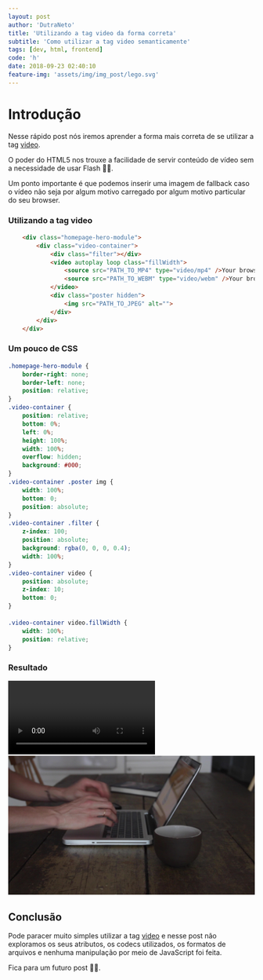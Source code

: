 ```yaml
---
layout: post
author: 'DutraNeto'
title: 'Utilizando a tag video da forma correta'
subtitle: 'Como utilizar a tag video semanticamente'
tags: [dev, html, frontend]
code: 'h'
date: 2018-09-23 02:40:10
feature-img: 'assets/img/img_post/lego.svg'
---
```


# Introdução

Nesse rápido post nós iremos aprender a forma mais correta de se utilizar a tag [video](https://developer.mozilla.org/pt-BR/docs/Web/HTML/Element/video).

O poder do HTML5 nos trouxe a facilidade de servir conteúdo de vídeo sem a necessidade de usar Flash 🙏🏽.

Um ponto importante é que podemos inserir uma imagem de fallback caso o vídeo não seja por algum motivo carregado por algum motivo particular do seu browser.

### Utilizando a tag video
```html
    <div class="homepage-hero-module">
        <div class="video-container">
            <div class="filter"></div>
            <video autoplay loop class="fillWidth">
                <source src="PATH_TO_MP4" type="video/mp4" />Your browser does not support the video tag. I suggest you upgrade your browser.
                <source src="PATH_TO_WEBM" type="video/webm" />Your browser does not support the video tag. I suggest you upgrade your browser.
            </video>
            <div class="poster hidden">
                <img src="PATH_TO_JPEG" alt="">
            </div>
        </div>
    </div>
```

### Um pouco de CSS

```css
.homepage-hero-module {
    border-right: none;
    border-left: none;
    position: relative;
}
.video-container {
    position: relative;
    bottom: 0%;
    left: 0%;
    height: 100%;
    width: 100%;
    overflow: hidden;
    background: #000;
}
.video-container .poster img {
    width: 100%;
    bottom: 0;
    position: absolute;
}
.video-container .filter {
    z-index: 100;
    position: absolute;
    background: rgba(0, 0, 0, 0.4);
    width: 100%;
}
.video-container video {
    position: absolute;
    z-index: 10;
    bottom: 0;
}

.video-container video.fillWidth {
    width: 100%;
    position: relative;
}
```

### Resultado

<div class="homepage-hero-module">
    <div class="video-container">
        <div class="filter"></div>
        <video poster loop class="fillWidth">
            <source src="assets/img/vid-post/Travaho.mp4" type="video/mp4" />Your browser does not support the video tag. I suggest you upgrade your browser.
            <source src="assets/img/vid-post/Travaho.webm" type="video/webm" />Your browser does not support the video tag. I suggest you upgrade your browser.
        </video> 
        <div class="poster hidden">
            <img src="assets/img/vid-post/Travaho.jpg" alt="image fallback">        
        </div>  
    </div>
</div>

## Conclusão

Pode paracer muito simples utilizar a tag [video](https://developer.mozilla.org/pt-BR/docs/Web/HTML/Element/video) e nesse post não exploramos os seus atributos, os codecs utilizados, os formatos de arquivos e nenhuma manipulação por meio de JavaScript foi feita.

Fica para um futuro post 👍🏾. 



